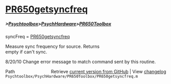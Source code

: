 # [PR650getsyncfreq](PR650getsyncfreq)
##### >[Psychtoolbox](Psychtoolbox)>[PsychHardware](PsychHardware)>[PR650Toolbox](PR650Toolbox)

syncFreq = [PR650getsyncfreq](PR650getsyncfreq)  
  
Measure sync frequency for source.  Returns  
empty if can't sync.  
  
8/20/10  Change error message to match command sent by this routine.  




<div class="code_header" style="text-align:right;">
  <span style="float:left;">Path&nbsp;&nbsp;</span> <span class="counter">Retrieve <a href=
  "https://raw.github.com/Psychtoolbox-3/Psychtoolbox-3/beta/Psychtoolbox/PsychHardware/PR650Toolbox/PR650getsyncfreq.m">current version from GitHub</a> | View <a href=
  "https://github.com/Psychtoolbox-3/Psychtoolbox-3/commits/beta/Psychtoolbox/PsychHardware/PR650Toolbox/PR650getsyncfreq.m">changelog</a></span>
</div>
<div class="code">
  <code>Psychtoolbox/PsychHardware/PR650Toolbox/PR650getsyncfreq.m</code>
</div>

